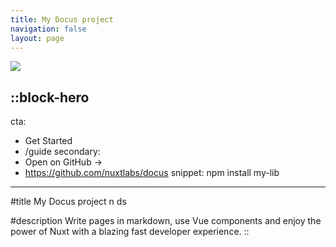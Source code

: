 ```yaml
---
title: My Docus project
navigation: false
layout: page
---
```


![](/preview.png)

::block-hero
---
cta:
  - Get Started
  - /guide
secondary:
  - Open on GitHub →
  - https://github.com/nuxtlabs/docus
snippet: npm install my-lib
---

#title
My Docus project n ds

#description
Write pages in markdown, use Vue components and enjoy the power of Nuxt with a blazing fast developer experience.
::
